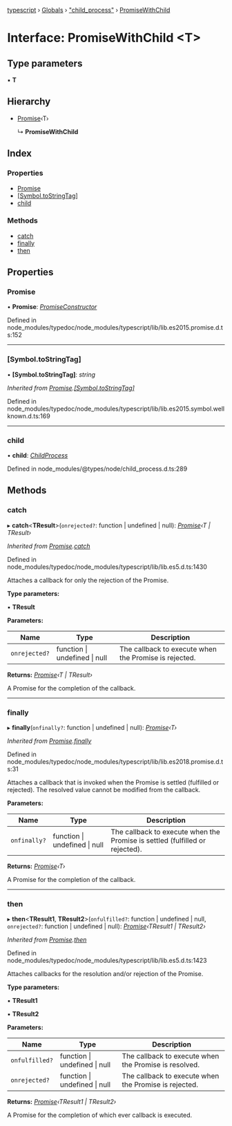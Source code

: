 [typescript](../README.md) › [Globals](../globals.md) › ["child_process"](../modules/_child_process_.md) › [PromiseWithChild](_child_process_.promisewithchild.md)

# Interface: PromiseWithChild <**T**>

## Type parameters

▪ **T**

## Hierarchy

* [Promise](promise.md)‹T›

  ↳ **PromiseWithChild**

## Index

### Properties

* [Promise](_child_process_.promisewithchild.md#promise)
* [[Symbol.toStringTag]](_child_process_.promisewithchild.md#[symbol.tostringtag])
* [child](_child_process_.promisewithchild.md#child)

### Methods

* [catch](_child_process_.promisewithchild.md#catch)
* [finally](_child_process_.promisewithchild.md#finally)
* [then](_child_process_.promisewithchild.md#then)

## Properties

###  Promise

• **Promise**: *[PromiseConstructor](promiseconstructor.md)*

Defined in node_modules/typedoc/node_modules/typescript/lib/lib.es2015.promise.d.ts:152

___

###  [Symbol.toStringTag]

• **[Symbol.toStringTag]**: *string*

*Inherited from [Promise](promise.md).[[Symbol.toStringTag]](promise.md#[symbol.tostringtag])*

Defined in node_modules/typedoc/node_modules/typescript/lib/lib.es2015.symbol.wellknown.d.ts:169

___

###  child

• **child**: *[ChildProcess](_child_process_.childprocess.md)*

Defined in node_modules/@types/node/child_process.d.ts:289

## Methods

###  catch

▸ **catch**<**TResult**>(`onrejected?`: function | undefined | null): *[Promise](promise.md)‹T | TResult›*

*Inherited from [Promise](promise.md).[catch](promise.md#catch)*

Defined in node_modules/typedoc/node_modules/typescript/lib/lib.es5.d.ts:1430

Attaches a callback for only the rejection of the Promise.

**Type parameters:**

▪ **TResult**

**Parameters:**

Name | Type | Description |
------ | ------ | ------ |
`onrejected?` | function &#124; undefined &#124; null | The callback to execute when the Promise is rejected. |

**Returns:** *[Promise](promise.md)‹T | TResult›*

A Promise for the completion of the callback.

___

###  finally

▸ **finally**(`onfinally?`: function | undefined | null): *[Promise](promise.md)‹T›*

*Inherited from [Promise](promise.md).[finally](promise.md#finally)*

Defined in node_modules/typedoc/node_modules/typescript/lib/lib.es2018.promise.d.ts:31

Attaches a callback that is invoked when the Promise is settled (fulfilled or rejected). The
resolved value cannot be modified from the callback.

**Parameters:**

Name | Type | Description |
------ | ------ | ------ |
`onfinally?` | function &#124; undefined &#124; null | The callback to execute when the Promise is settled (fulfilled or rejected). |

**Returns:** *[Promise](promise.md)‹T›*

A Promise for the completion of the callback.

___

###  then

▸ **then**<**TResult1**, **TResult2**>(`onfulfilled?`: function | undefined | null, `onrejected?`: function | undefined | null): *[Promise](promise.md)‹TResult1 | TResult2›*

*Inherited from [Promise](promise.md).[then](promise.md#then)*

Defined in node_modules/typedoc/node_modules/typescript/lib/lib.es5.d.ts:1423

Attaches callbacks for the resolution and/or rejection of the Promise.

**Type parameters:**

▪ **TResult1**

▪ **TResult2**

**Parameters:**

Name | Type | Description |
------ | ------ | ------ |
`onfulfilled?` | function &#124; undefined &#124; null | The callback to execute when the Promise is resolved. |
`onrejected?` | function &#124; undefined &#124; null | The callback to execute when the Promise is rejected. |

**Returns:** *[Promise](promise.md)‹TResult1 | TResult2›*

A Promise for the completion of which ever callback is executed.
